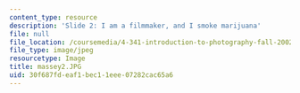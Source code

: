 ```yaml
---
content_type: resource
description: 'Slide 2: I am a filmmaker, and I smoke marijuana'
file: null
file_location: /coursemedia/4-341-introduction-to-photography-fall-2002/30f687fdeaf1bec11eee07282cac65a6_massey2.JPG
file_type: image/jpeg
resourcetype: Image
title: massey2.JPG
uid: 30f687fd-eaf1-bec1-1eee-07282cac65a6
---
```

